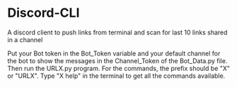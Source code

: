 # Discord-CLI
A discord client to push links from terminal and scan for last 10 links shared in a channel

Put your Bot token in the Bot_Token variable and your default channel for the bot to show the messages in the Channel_Token of the Bot_Data.py file. Then run the URLX.py program. For the commands, the prefix should be "X" or "URLX". Type "X help" in the terminal to get all the commands available.
